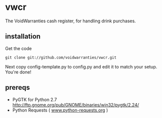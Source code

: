 vwcr
====

The VoidWarranties cash register, for handling drink purchases.

installation
------------

Get the code

    git clone git://github.com/voidwarranties/vwcr.git

Next copy config-template.py to config.py and edit it to match your setup.
You're done!

prereqs
-------

* PyGTK for Python 2.7 http://ftp.gnome.org/pub/GNOME/binaries/win32/pygtk/2.24/
* Python Requests ( www.python-requests.org )